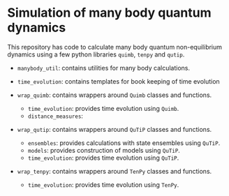 # Simulation of many body quantum dynamics
This repository has code to calculate many body quantum non-equilibrium dynamics
using a few python libraries `quimb`, `tenpy` and `qutip`.

- `manybody_util`: contains utilities for many body calculations.

- `time_evolution`: contains templates for book keeping of time evolution

- `wrap_quimb`: contains wrappers around `Quimb` classes and functions.
  - `time_evolution`: provides time evolution using `Quimb`.
  - `distance_measures`:

- `wrap_qutip`: contains wrappers around `QuTiP` classes and functions.
  - `ensembles`: provides calculations with state ensembles using `QuTiP`.
  - `models`: provides construction of models using `QuTiP`.
  - `time_evolution`: provides time evolution using `QuTiP`.

- `wrap_tenpy`: contains wrappers around `TenPy` classes and functions.
  - `time_evolution`: provides time evolution using `TenPy`.

